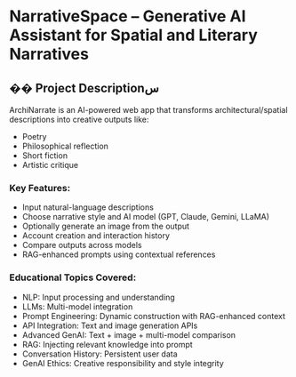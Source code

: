 # NarrativeSpace – Generative AI Assistant for Spatial and Literary Narratives

## �� Project Descriptionس


ArchiNarrate is an AI-powered web app that transforms architectural/spatial descriptions into creative outputs like:
- Poetry
- Philosophical reflection
- Short fiction
- Artistic critique

### Key Features:
- Input natural-language descriptions
- Choose narrative style and AI model (GPT, Claude, Gemini, LLaMA)
- Optionally generate an image from the output
- Account creation and interaction history
- Compare outputs across models
- RAG-enhanced prompts using contextual references

### Educational Topics Covered:
- NLP: Input processing and understanding
- LLMs: Multi-model integration
- Prompt Engineering: Dynamic construction with RAG-enhanced context
- API Integration: Text and image generation APIs
- Advanced GenAI: Text + image + multi-model comparison
- RAG: Injecting relevant knowledge into prompt
- Conversation History: Persistent user data
- GenAI Ethics: Creative responsibility and style integrity